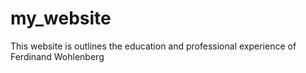 # my_website
This website is outlines the education and professional experience of Ferdinand Wohlenberg